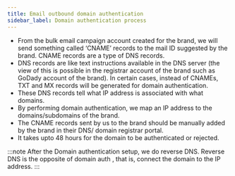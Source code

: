 ```yaml
---
title: Email outbound domain authentication
sidebar_label: Domain authentication process
---
```


- From the bulk email campaign account created for the brand, we will send something called ‘CNAME’ records to the mail ID suggested by the brand. CNAME records are a type of DNS records.
- DNS records are like text instructions available in the DNS server (the view of this is possible in the registrar account of the brand such as GoDady account of the brand). In certain cases, instead of CNAMEs, TXT and MX records will be generated for domain authentication.
- These DNS records tell what IP address is associated with what domains.
- By performing domain authentication, we map an IP address to the domains/subdomains of the brand.
- The CNAME records sent by us to the brand should be manually added by the brand in their DNS/ domain registrar portal.
- It takes upto 48 hours for the domain to be authenticated or rejected.

  
:::note
After the Domain authentication setup, we do reverse DNS. Reverse DNS is the opposite of domain auth , that is,  connect the domain to the IP address.
:::